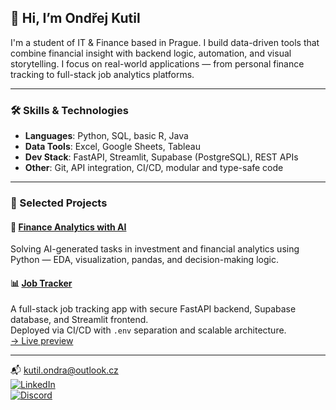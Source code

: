 ## 👋 Hi, I’m Ondřej Kutil

I'm a student of IT & Finance based in Prague. I build data-driven tools that combine financial insight with backend logic, automation, and visual storytelling. I focus on real-world applications — from personal finance tracking to full-stack job analytics platforms.

---

### 🛠️ Skills & Technologies

- **Languages**: Python, SQL, basic R, Java
- **Data Tools**: Excel, Google Sheets, Tableau
- **Dev Stack**: FastAPI, Streamlit, Supabase (PostgreSQL), REST APIs
- **Other**: Git, API integration, CI/CD, modular and type-safe code

---

### 📂 Selected Projects

#### 🔎 [Finance Analytics with AI](https://github.com/OndrejKutil/finance_analytics_with_ai)  
Solving AI-generated tasks in investment and financial analytics using Python — EDA, visualization, pandas, and decision-making logic.

#### 📊 [Job Tracker](https://github.com/OndrejKutil/job_tracker)  
A full-stack job tracking app with secure FastAPI backend, Supabase database, and Streamlit frontend.  
Deployed via CI/CD with `.env` separation and scalable architecture.  
[→ Live preview](https://ondrejjobtracker.streamlit.app/)

---

📬 kutil.ondra@outlook.cz  
[![LinkedIn](https://img.shields.io/badge/LINKEDIN-%230077B5.svg?logo=linkedin&logoColor=white&style=for-the-badge)](https://linkedin.com/in/ondřej-kutil-342a97256)  
[![Discord](https://img.shields.io/badge/DISCORD-%237289DA.svg?logo=discord&logoColor=white&style=for-the-badge)](https://discordapp.com/users/551050009626542102)
